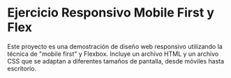 # Ejercicio Responsivo Mobile First y Flex

Este proyecto es una demostración de diseño web responsivo utilizando la técnica de "mobile first" y Flexbox. Incluye un archivo HTML y un archivo CSS que se adaptan a diferentes tamaños de pantalla, desde móviles hasta escritorio.
